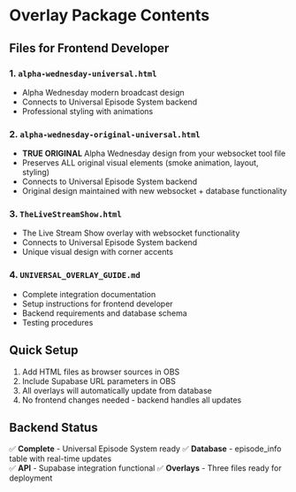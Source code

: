 # Overlay Package Contents

## Files for Frontend Developer

### 1. `alpha-wednesday-universal.html`
- Alpha Wednesday modern broadcast design
- Connects to Universal Episode System backend
- Professional styling with animations

### 2. `alpha-wednesday-original-universal.html`
- **TRUE ORIGINAL** Alpha Wednesday design from your websocket tool file
- Preserves ALL original visual elements (smoke animation, layout, styling)
- Connects to Universal Episode System backend
- Original design maintained with new websocket + database functionality

### 3. `TheLiveStreamShow.html` 
- The Live Stream Show overlay with websocket functionality
- Connects to Universal Episode System backend
- Unique visual design with corner accents

### 4. `UNIVERSAL_OVERLAY_GUIDE.md`
- Complete integration documentation
- Setup instructions for frontend developer
- Backend requirements and database schema
- Testing procedures

## Quick Setup
1. Add HTML files as browser sources in OBS
2. Include Supabase URL parameters in OBS
3. All overlays will automatically update from database
4. No frontend changes needed - backend handles all updates

## Backend Status
✅ **Complete** - Universal Episode System ready
✅ **Database** - episode_info table with real-time updates  
✅ **API** - Supabase integration functional
✅ **Overlays** - Three files ready for deployment